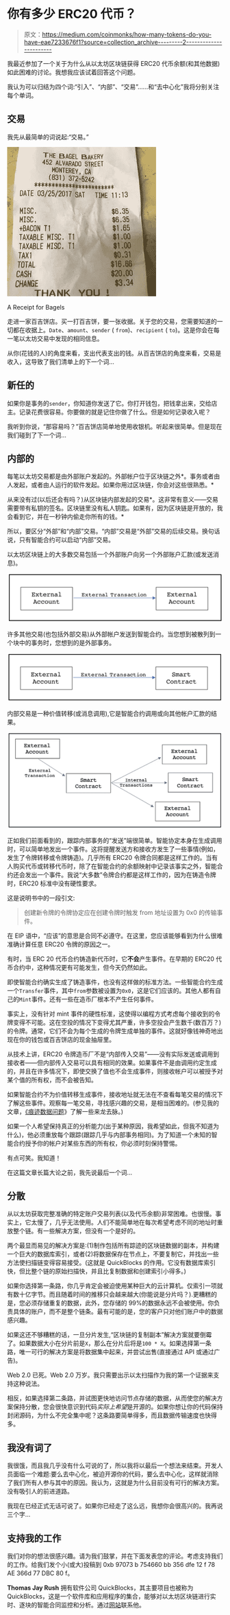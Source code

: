 # 你有多少 ERC20 代币？

> 原文：<https://medium.com/coinmonks/how-many-tokens-do-you-have-eae7233676f1?source=collection_archive---------2----------------------->

我最近参加了一个关于为什么从以太坊区块链获得 ERC20 代币余额(和其他数据)如此困难的讨论。我想我应该试着回答这个问题。

我认为可以归结为四个词:“引入”、“内部”、“交易”……和“去中心化”我将分别关注每个单词。

## 交易

我先从最简单的词说起:“交易。”

![](img/d6a32655ce972fcc5c9d8c3cce396645.png)

A Receipt for Bagels

走进一家百吉饼店。买一打百吉饼，要一张收据。关于您的交易，您需要知道的一切都在收据上。`Date`、`amount`、`sender` ( `from`)、`recipient` ( `to`)。这是你会在每一笔以太坊交易中发现的相同信息。

从你(花钱的人)的角度来看，支出代表支出的钱。从百吉饼店的角度来看，交易是收入，这导致了我们清单上的下一个词…

## 新任的

如果你是事务的`sender`，你知道你发送了它。你打开钱包，把钱拿出来，交给店主。记录花费很容易。你要做的就是记住你做了什么。但是如何记录收入呢？

我听到你说，“那容易吗？”百吉饼店简单地使用收银机。听起来很简单。但是现在我们碰到了下一个词…

## 内部的

每笔以太坊交易都是由外部账户发起的。外部帐户位于区块链之外*。事务或者由人发起，或者由人运行的软件发起。如果你用过区块链，你会对这些很熟悉。*

从来没有过(以后还会有吗？)从区块链内部发起的交易*。这非常有意义——交易需要带有私钥的签名。区块链里没有私人钥匙。如果有，因为区块链是开放的，我会看到它，并在一秒钟内偷走你所有的钱。*

所以，要区分“外部”和“内部”交易。“内部”交易是“外部”交易的后续交易。换句话说，只有智能合约可以启动“内部”交易。

以太坊区块链上的大多数交易包括一个外部账户向另一个外部账户汇款(或发送消息)。

![](img/14f7458a2257fcc33c2c798efe7d4824.png)

许多其他交易(也包括外部交易)从外部帐户发送到智能合约。当您想到被散列到一个块中的事务时，您想到的是外部事务。

![](img/f655f984e7bb27c64f6943a2e7553844.png)

内部交易是一种价值转移(或消息调用),它是智能合约调用或向其他帐户汇款的结果。

![](img/61644ecbca7a25724b607c7d19eb333e.png)

正如我们前面看到的，跟踪内部事务的“发送”端很简单。智能协定本身在生成调用时，可以简单地发出一个事件。这将提醒发送方和接收方发生了一些事情(例如，发生了令牌转移或令牌铸造)。几乎所有 ERC20 令牌合同都是这样工作的。当有人购买代币或转移代币时，除了在智能合约的余额映射中记录该事实之外，智能合约还会发出一个事件。我说“大多数”令牌合约都是这样工作的，因为在铸造令牌时，ERC20 标准中没有硬性要求。

这是说明书中的一段引文:

> 创建新令牌的令牌协定应在创建令牌时触发 from 地址设置为 0x0 的传输事件。

在 EIP 语中，“应该”的意思是合同不必遵守。在这里，您应该能够看到为什么很难准确计算任意 ERC20 令牌的原因之一。

有时，当 ERC 20 代币合约铸造新代币时，它**不会**产生事件。在早期的 ERC20 代币合约中，这种情况更有可能发生，但今天仍然如此。

即使智能合约确实生成了铸造事件，也没有这样做的标准方法。一些智能合约生成一个`Transfer`事件，其中`from`参数被设置为`0x0`，这是它们应该的。其他人都有自己的`Mint`事件。还有一些在造币厂根本不产生任何事件。

事实上，没有针对 mint 事件的硬性标准，这使得以编程方式考虑每个接收到的令牌变得不可能。这在空投的情况下变得尤其严重，许多空投会产生数千(数百万？)的令牌。通常，它们不会为每个生成的令牌生成单独的事件。这就好像钱神奇地出现在你的钱包或百吉饼店的现金抽屉里。

从技术上讲，ERC20 令牌造币厂不是“内部传入交易”——没有实际发送或调用到接收者——但内部传入交易可以具有相同的效果。如果事件不是由调用约定生成的，并且在许多情况下，即使交换了值也不会生成事件，则接收帐户可以被授予对某个值的所有权，而不会被告知。

如果智能合约不为价值转移生成事件，接收地址就无法在不查看每笔交易的情况下了解这些事件。观察每一笔交易，寻找感兴趣的交易，是相当困难的。(参见我的文章，[《痕迹数据问题](/@tjayrush/the-trace-data-problem-d16b2e84fe40)》了解一些来龙去脉。)

如果一个人希望保持真正的分析能力(出于某种原因，我希望如此，但我不知道为什么)，他必须重放每个跟踪(跟踪几乎与内部事务相同)。为了知道一个未知的智能合约授予你的帐户对某些东西的所有权，你必须时刻保持警惕。

有点可笑。我知道！

在这篇文章长篇大论之前，我先说最后一个词…

## 分散

从以太坊获取完整准确的特定账户交易列表(以及代币余额)非常困难。也很慢。事实上，它太慢了，几乎无法使用。人们不能简单地在每次希望考虑不同的地址时重放整个链。有一些解决方案，但没有一个是好的。

两个最显而易见的解决方案是:(1)制作包括所有踪迹的区块链数据的副本，并构建一个巨大的数据库索引，或者(2)将数据保存在节点上，不要复制它，并找出一些方法使扫描链变得容易接受。(这就是 QuickBlocks 的作用。它没有数据库索引快，但比整个链的原始扫描快，并且比复制数据和创建索引小得多。)

如果你选择第一条路，你几乎肯定会被迫使用某种巨大的云计算机。仅索引一项就有数十亿字节。而且随着时间的推移只会越来越大(你能说是分片吗？).更糟糕的是，您必须存储重复的数据，此外，您存储的 99%的数据永远不会被使用。你负责具体的账户，而不是整个链条。最有可能的是，您的客户只对他们账户中的数据感兴趣。

如果这还不够糟糕的话，一旦分片发生,“区块链的复制副本”解决方案就要倒霉了。如果数据大小在分片前是`X`，那么在分片后将是`100 * X`。如果选择第一条路，唯一可行的解决方案是将数据集中起来，并尝试出售(直接通过 API 或通过广告)。

Web 2.0 已死。Web 2.0 万岁。我只需要出示以太扫描作为我的第一个证据来支持这种说法。

相反，如果选择第二条路，并试图更快地访问节点存储的数据，从而使您的解决方案保持分散，您会很快意识到代码*实际上希望*是开源的。如果你想让你的代码保持封闭源码，为什么不完全集中呢？这条路要简单得多，而且数据传输速度也快得多。

## 我没有词了

我很饿，而且我几乎没有什么可说的了，所以我将以最后一个想法来结束。开发人员面临一个难题:要么去中心化，被迫开源你的代码，要么去中心化，这样就消除了我们所有人参与其中的原因。我认为，这就是为什么目前没有可行的解决方案。没有吸引人的前进道路。

我现在已经正式无话可说了。如果你已经走了这么远，我想你会很高兴的。我再说三个字…

## 支持我的工作

我们对你的想法很感兴趣。请为我们鼓掌，并在下面发表您的评论。考虑支持我们的工作。给我们发个小(或大)投稿到 0xb 97073 b 754660 bb 356 dfe 12 f 78 AE 366d 77 DBC 80 f。

**Thomas Jay Rush** 拥有软件公司 QuickBlocks，其主要项目也被称为 QuickBlocks，这是一个软件库和应用程序的集合，能够对以太坊区块链进行实时、逐块的智能合同监控和分析。通过[网站](http://www.quickblocks.io)联系他。